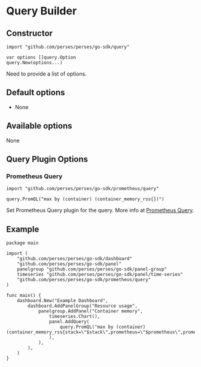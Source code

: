 # Query Builder

## Constructor

```golang
import "github.com/perses/perses/go-sdk/query"

var options []query.Option
query.New(options...)
```

Need to provide a list of options.

## Default options

- None

## Available options

None

## Query Plugin Options

### Prometheus Query

```golang
import "github.com/perses/perses/go-sdk/prometheus/query"

query.PromQL("max by (container) (container_memory_rss{})")
```

Set Prometheus Query plugin for the query. More info at [Prometheus Query](./prometheus/query.md).

## Example

```golang
package main

import (
	"github.com/perses/perses/go-sdk/dashboard"
	"github.com/perses/perses/go-sdk/panel"
	panelgroup "github.com/perses/perses/go-sdk/panel-group"
	timeseries "github.com/perses/perses/go-sdk/panel/time-series"
	"github.com/perses/perses/go-sdk/prometheus/query"
)

func main() {
	dashboard.New("Example Dashboard",
		dashboard.AddPanelGroup("Resource usage",
			panelgroup.AddPanel("Container memory",
				timeseries.Chart(),
				panel.AddQuery(
					query.PromQL("max by (container) (container_memory_rss{stack=\"$stack\",prometheus=\"$prometheus\",prometheus_namespace=\"$prometheus_namespace\",namespace=\"$namespace\",pod=\"$pod\",container=\"$container\"})"),
				),
			),
		),
	)
}
```